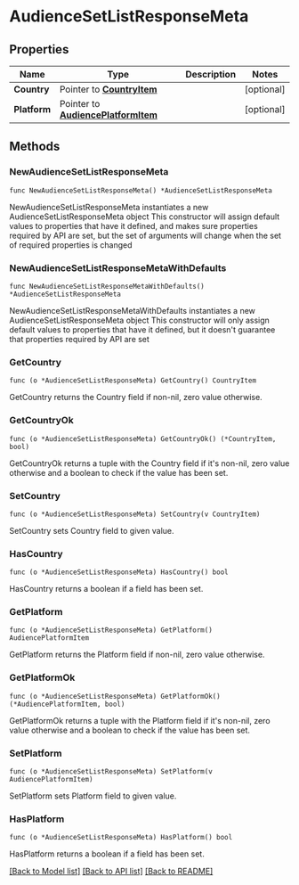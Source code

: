 # AudienceSetListResponseMeta

## Properties

Name | Type | Description | Notes
------------ | ------------- | ------------- | -------------
**Country** | Pointer to [**CountryItem**](CountryItem.md) |  | [optional] 
**Platform** | Pointer to [**AudiencePlatformItem**](AudiencePlatformItem.md) |  | [optional] 

## Methods

### NewAudienceSetListResponseMeta

`func NewAudienceSetListResponseMeta() *AudienceSetListResponseMeta`

NewAudienceSetListResponseMeta instantiates a new AudienceSetListResponseMeta object
This constructor will assign default values to properties that have it defined,
and makes sure properties required by API are set, but the set of arguments
will change when the set of required properties is changed

### NewAudienceSetListResponseMetaWithDefaults

`func NewAudienceSetListResponseMetaWithDefaults() *AudienceSetListResponseMeta`

NewAudienceSetListResponseMetaWithDefaults instantiates a new AudienceSetListResponseMeta object
This constructor will only assign default values to properties that have it defined,
but it doesn't guarantee that properties required by API are set

### GetCountry

`func (o *AudienceSetListResponseMeta) GetCountry() CountryItem`

GetCountry returns the Country field if non-nil, zero value otherwise.

### GetCountryOk

`func (o *AudienceSetListResponseMeta) GetCountryOk() (*CountryItem, bool)`

GetCountryOk returns a tuple with the Country field if it's non-nil, zero value otherwise
and a boolean to check if the value has been set.

### SetCountry

`func (o *AudienceSetListResponseMeta) SetCountry(v CountryItem)`

SetCountry sets Country field to given value.

### HasCountry

`func (o *AudienceSetListResponseMeta) HasCountry() bool`

HasCountry returns a boolean if a field has been set.

### GetPlatform

`func (o *AudienceSetListResponseMeta) GetPlatform() AudiencePlatformItem`

GetPlatform returns the Platform field if non-nil, zero value otherwise.

### GetPlatformOk

`func (o *AudienceSetListResponseMeta) GetPlatformOk() (*AudiencePlatformItem, bool)`

GetPlatformOk returns a tuple with the Platform field if it's non-nil, zero value otherwise
and a boolean to check if the value has been set.

### SetPlatform

`func (o *AudienceSetListResponseMeta) SetPlatform(v AudiencePlatformItem)`

SetPlatform sets Platform field to given value.

### HasPlatform

`func (o *AudienceSetListResponseMeta) HasPlatform() bool`

HasPlatform returns a boolean if a field has been set.


[[Back to Model list]](../README.md#documentation-for-models) [[Back to API list]](../README.md#documentation-for-api-endpoints) [[Back to README]](../README.md)



